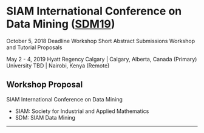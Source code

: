 # SIAM International Conference on Data Mining ([SDM19](https://www.siam.org/Conferences/CM/Main/sdm19))
October 5, 2018 Deadline
Workshop
Short Abstract Submissions
Workshop and Tutorial Proposals

May 2 - 4, 2019
Hyatt Regency Calgary | Calgary, Alberta, Canada (Primary)
University TBD | Nairobi, Kenya (Remote)

## Workshop Proposal
SIAM International Conference on Data Mining
  - SIAM: Society for Industrial and Applied Mathematics
  - SDM: SIAM Data Mining

_____

